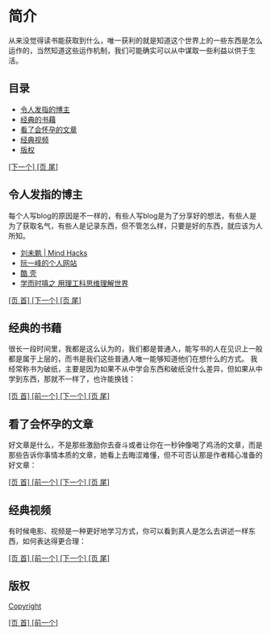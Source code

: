 # 简介

从来没觉得读书能获取到什么，唯一获利的就是知道这个世界上的一些东西是怎么运作的，当然知道这些运作机制，我们可能确实可以从中谋取一些利益以供于生活。

## 目录

  * [令人发指的博主][1]
  * [经典的书藉][2]
  * [看了会怀孕的文章][3]
  * [经典视频][4]
  * [版权][5]

[ [下一个] ][1] [ [页 尾] ][5]

## 令人发指的博主

每个人写blog的原因是不一样的，有些人写blog是为了分享好的想法，有些人是为了获取名气，有些人是记录东西，但不管怎么样，只要是好的东西，就应该为人所知。

  * [刘未鹏 | Mind Hacks ](http://mindhacks.cn/)
  * [阮一峰的个人网站](http://www.ruanyifeng.com/home.html)
  * [酷 壳](http://coolshell.cn/)
  * [学而时嘻之 用理工科思维理解世界](http://www.geekonomics10000.com/)

[ [页 首] ][0] [ [下一个] ][2] [ [页 尾] ][5]

## 经典的书藉

很长一段时间里，我都是这么认为的，我们都是普通人，能写书的人在见识上一般都是属于上层的，而书是我们这些普通人唯一能够知道他们在想什么的方式。
我经常称书为破纸，主要是因为如果不从中学会东西和破纸没什么差异，但如果从中学到东西，那就不一样了，也许能换钱：

[ [页 首] ][0] [ [前一个] ][1] [ [下一个] ][3] [ [页 尾] ][5]

## 看了会怀孕的文章

好文章是什么，不是那些激励你去奋斗或者让你在一秒钟像喝了鸡汤的文章，而是那些告诉你事情本质的文章，她看上去晦涩难懂，但不可否认那是作者精心准备的好文章：

[ [页 首] ][0] [ [前一个] ][2] [ [下一个] ][4] [ [页 尾] ][5]

## 经典视频

有时候电影、视频是一种更好地学习方式，你可以看到真人是怎么去讲述一样东西，如何表达得更合理：

[ [页 首] ][0] [ [前一个] ][3] [ [下一个] ][5] [ [页 尾] ][5]

## 版权
[Copyright](../copyright.md)


[ [页 首] ][0] [ [前一个] ][4] 

[0]: #user-content-简介
[1]: #user-content-令人发指的博主
[2]: #user-content-经典的书藉
[3]: #user-content-看了会怀孕的文章
[4]: #user-content-经典视频
[5]: #user-content-版权
